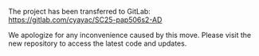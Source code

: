 
The project has been transferred to GitLab: https://gitlab.com/cyayac/SC25-pap506s2-AD

We apologize for any inconvenience caused by this move. Please visit the new repository to access the latest code and updates.

